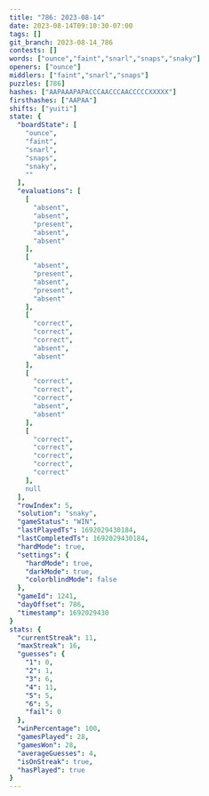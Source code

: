 ```yaml
---
title: "786: 2023-08-14"
date: 2023-08-14T09:10:30-07:00
tags: []
git_branch: 2023-08-14_786
contests: []
words: ["ounce","faint","snarl","snaps","snaky"]
openers: ["ounce"]
middlers: ["faint","snarl","snaps"]
puzzles: [786]
hashes: ["AAPAAAPAPACCCAACCCAACCCCCXXXXX"]
firsthashes: ["AAPAA"]
shifts: ["yuiti"]
state: {
  "boardState": [
    "ounce",
    "faint",
    "snarl",
    "snaps",
    "snaky",
    ""
  ],
  "evaluations": [
    [
      "absent",
      "absent",
      "present",
      "absent",
      "absent"
    ],
    [
      "absent",
      "present",
      "absent",
      "present",
      "absent"
    ],
    [
      "correct",
      "correct",
      "correct",
      "absent",
      "absent"
    ],
    [
      "correct",
      "correct",
      "correct",
      "absent",
      "absent"
    ],
    [
      "correct",
      "correct",
      "correct",
      "correct",
      "correct"
    ],
    null
  ],
  "rowIndex": 5,
  "solution": "snaky",
  "gameStatus": "WIN",
  "lastPlayedTs": 1692029430184,
  "lastCompletedTs": 1692029430184,
  "hardMode": true,
  "settings": {
    "hardMode": true,
    "darkMode": true,
    "colorblindMode": false
  },
  "gameId": 1241,
  "dayOffset": 786,
  "timestamp": 1692029430
}
stats: {
  "currentStreak": 11,
  "maxStreak": 16,
  "guesses": {
    "1": 0,
    "2": 1,
    "3": 6,
    "4": 11,
    "5": 5,
    "6": 5,
    "fail": 0
  },
  "winPercentage": 100,
  "gamesPlayed": 28,
  "gamesWon": 28,
  "averageGuesses": 4,
  "isOnStreak": true,
  "hasPlayed": true
}
---
```

<!-- more -->
